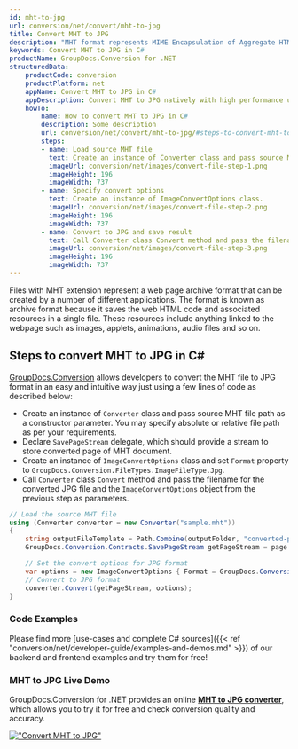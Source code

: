 ```yaml
---
id: mht-to-jpg
url: conversion/net/convert/mht-to-jpg
title: Convert MHT to JPG
description: "MHT format represents MIME Encapsulation of Aggregate HTML with .mht extension. Learn how to convert MHT to JPG file programmatically in C# language using GroupDocs.Conversion for .NET library."
keywords: Convert MHT to JPG in C#
productName: GroupDocs.Conversion for .NET
structuredData:
    productCode: conversion
    productPlatform: net
    appName: Convert MHT to JPG in C#
    appDescription: Convert MHT to JPG natively with high performance using C# language and server side GroupDocs.Conversion for .NET APIs, without the use of any software like Microsoft or Open Office.
    howTo:
        name: How to convert MHT to JPG in C# 
        description: Some description
        url: conversion/net/convert/mht-to-jpg/#steps-to-convert-mht-to-jpg-in-c
        steps:
        - name: Load source MHT file 
          text: Create an instance of Converter class and pass source MHT file path as a constructor parameter. You may specify absolute or relative file path as per your requirements. 
          imageUrl: conversion/net/images/convert-file-step-1.png
          imageHeight: 196
          imageWidth: 737
        - name: Specify convert options 
          text: Create an instance of ImageConvertOptions class.
          imageUrl: conversion/net/images/convert-file-step-2.png
          imageHeight: 196
          imageWidth: 737
        - name: Convert to JPG and save result 
          text: Call Converter class Convert method and pass the filename for the converted HTML file and the ImageConvertOptions object from the previous step as parameters.
          imageUrl: conversion/net/images/convert-file-step-3.png
          imageHeight: 196
          imageWidth: 737
---
```


Files with MHT extension represent a web page archive format that can be created by a number of different applications. The format is known as archive format because it saves the web HTML code and associated resources in a single file. These resources include anything linked to the webpage such as images, applets, animations, audio files and so on.

## Steps to convert MHT to JPG in C#

[GroupDocs.Conversion](https://products.groupdocs.com/conversion/net) allows developers to convert the MHT file to JPG format in an easy and intuitive way just using a few lines of code as described below:

* Create an instance of `Converter` class and pass source MHT file path as a constructor parameter. You may specify absolute or relative file path as per your requirements. 
* Declare `SavePageStream` delegate, which should provide a stream to store converted page of MHT document.
* Create an instance of `ImageConvertOptions` class and set `Format` property to `GroupDocs.Conversion.FileTypes.ImageFileType.Jpg`.
* Call `Converter` class `Convert` method and pass the filename for the converted JPG file and the `ImageConvertOptions` object from the previous step as parameters.

```csharp
// Load the source MHT file
using (Converter converter = new Converter("sample.mht"))
{
    string outputFileTemplate = Path.Combine(outputFolder, "converted-page-{0}.jpg");
    GroupDocs.Conversion.Contracts.SavePageStream getPageStream = page => new FileStream(string.Format(outputFileTemplate, page), FileMode.Create);

    // Set the convert options for JPG format
    var options = new ImageConvertOptions { Format = GroupDocs.Conversion.FileTypes.ImageFileType.Jpg };   
    // Convert to JPG format
    converter.Convert(getPageStream, options);
}
```

### Code Examples

Please find more [use-cases and complete C# sources]({{< ref "conversion/net/developer-guide/examples-and-demos.md" >}}) of our backend and frontend examples and try them for free!

### MHT to JPG Live Demo

GroupDocs.Conversion for .NET provides an online [**MHT to JPG converter**](https://products.groupdocs.app/conversion/mht-to-jpg), which allows you to try it for free and check conversion quality and accuracy.

[!["Convert MHT to JPG"](conversion/net/images/convert-to-jpg/convert-mht-to-jpg.png)](https://products.groupdocs.app/conversion/mht-to-jpg)